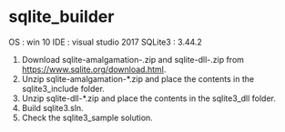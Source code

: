 # sqlite_builder
OS : win 10
IDE : visual studio 2017
SQLite3 : 3.44.2

1. Download sqlite-amalgamation-.zip and sqlite-dll-.zip from https://www.sqlite.org/download.html.
2. Unzip sqlite-amalgamation-*.zip and place the contents in the sqlite3_include folder.
3. Unzip sqlite-dll-*.zip and place the contents in the sqlite3_dll folder.
4. Build sqlite3.sln.
5. Check the sqlite3_sample solution.